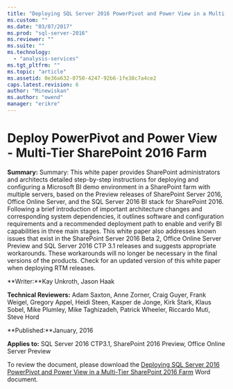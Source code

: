 ```yaml
---
title: "Deploying SQL Server 2016 PowerPivot and Power View in a Multi-Tier SharePoint 2016 Farm | Microsoft Docs"
ms.custom: ""
ms.date: "03/07/2017"
ms.prod: "sql-server-2016"
ms.reviewer: ""
ms.suite: ""
ms.technology: 
  - "analysis-services"
ms.tgt_pltfrm: ""
ms.topic: "article"
ms.assetid: 0e36a632-0750-4247-92b6-1fe38c7a4ce2
caps.latest.revision: 6
author: "Minewiskan"
ms.author: "owend"
manager: "erikre"
---
```

# Deploy PowerPivot and Power View - Multi-Tier SharePoint 2016 Farm
  **Summary:** Summary: This white paper provides SharePoint administrators and architects detailed step-by-step instructions for deploying and configuring a Microsoft BI demo environment in a SharePoint farm with multiple servers, based on the Preview releases of SharePoint Server 2016, Office Online Server, and the SQL Server 2016 BI stack for SharePoint 2016. Following a brief introduction of important architecture changes and corresponding system dependencies, it outlines software and configuration requirements and a recommended deployment path to enable and verify BI capabilities in three main stages. This white paper also addresses known issues that exist in the SharePoint Server 2016 Beta 2, Office Online Server Preview and SQL Server 2016 CTP 3.1 releases and suggests appropriate workarounds. These workarounds will no longer be necessary in the final versions of the products. Check for an updated version of this white paper when deploying RTM releases.  
  
 **Writer:**Kay Unkroth, Jason Haak  
  
 **Technical Reviewers:** Adam Saxton, Anne Zorner, Craig Guyer, Frank Weigel, Gregory Appel, Heidi Steen, Kasper de Jonge, Kirk Stark, Klaus Sobel, Mike Plumley, Mike Taghizadeh, Patrick Wheeler, Riccardo Muti, Steve Hord  
  
 **Published:**January, 2016  
  
 **Applies to:** SQL Server 2016 CTP3.1, SharePoint 2016 Preview, Office Online Server Preview  
  
 To review the document, please download the [Deploying SQL Server 2016 PowerPivot and Power View in a Multi-Tier SharePoint 2016 Farm](http://download.microsoft.com/download/D/2/0/D20E1C5F-72EA-4505-9F26-FEF9550EFD44/Deploying%20SQL%20Server%202016%20PowerPivot%20and%20Power%20View%20in%20a%20Multi-Tier%20SharePoint%202016%20Farm.docx) Word document.  
  
  